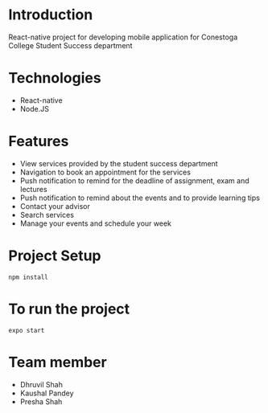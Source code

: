 # Introduction 
React-native project for developing mobile application for Conestoga College Student Success department

# Technologies
- React-native
- Node.JS

# Features
- View services provided by the student success department
- Navigation to book an appointment for the services
- Push notification to remind for the deadline of assignment, exam and lectures
- Push notification to remind about the events and to provide learning tips
- Contact your advisor
- Search services
- Manage your events and schedule your week

# Project Setup
`npm install`

# To run the project
`expo start`

# Team member
- Dhruvil Shah
- Kaushal Pandey
- Presha Shah
